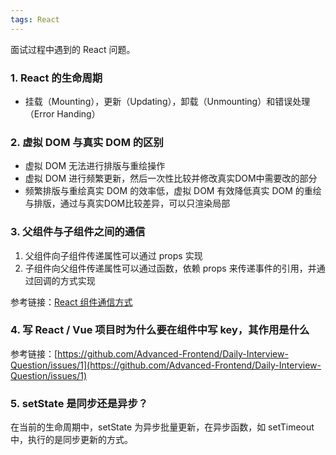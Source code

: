 ```yaml
---
tags: React
---
```

面试过程中遇到的 React 问题。

### 1. React 的生命周期  
  - 挂载（Mounting），更新（Updating），卸载（Unmounting）和错误处理（Error Handing）

### 2. 虚拟 DOM 与真实 DOM 的区别  
  - 虚拟 DOM 无法进行排版与重绘操作  
  - 虚拟 DOM 进行频繁更新，然后一次性比较并修改真实DOM中需要改的部分  
  - 频繁排版与重绘真实 DOM 的效率低，虚拟 DOM 有效降低真实 DOM 的重绘与排版，通过与真实DOM比较差异，可以只渲染局部  

### 3. 父组件与子组件之间的通信
  1. 父组件向子组件传递属性可以通过 props 实现
  2. 子组件向父组件传递属性可以通过函数，依赖 props 来传递事件的引用，并通过回调的方式实现
  
  参考链接：[React 组件通信方式](https://github.com/lgwebdream/FE-Interview/issues/31)

### 4. 写 React / Vue 项目时为什么要在组件中写 key，其作用是什么
参考链接：[https://github.com/Advanced-Frontend/Daily-Interview-Question/issues/1](https://github.com/Advanced-Frontend/Daily-Interview-Question/issues/1)

### 5. setState 是同步还是异步？
在当前的生命周期中，setState 为异步批量更新，在异步函数，如 setTimeout 中，执行的是同步更新的方式。
